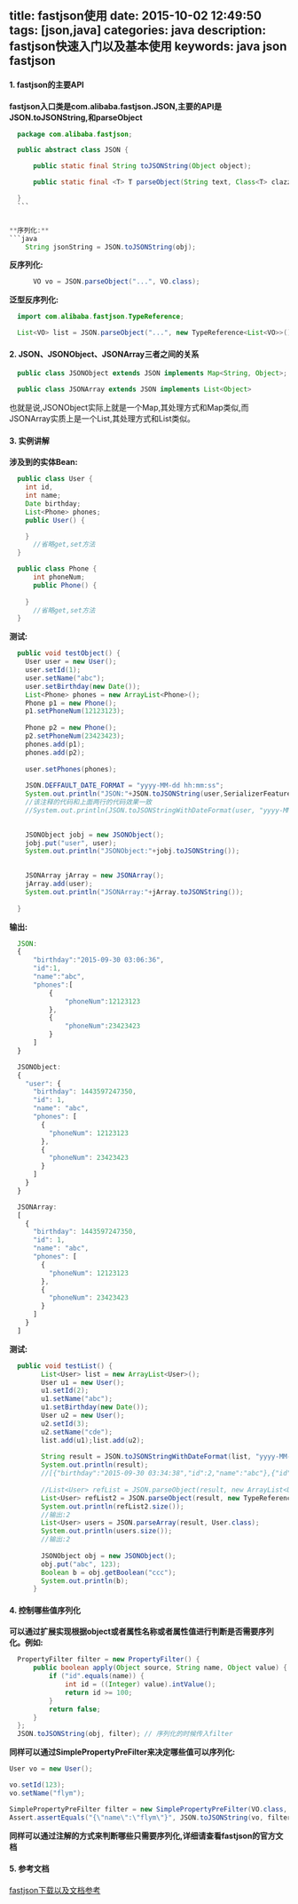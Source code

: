 title: fastjson使用
date: 2015-10-02 12:49:50
tags: [json,java]
categories: java
description: fastjson快速入门以及基本使用
keywords: java json fastjson
---

#### 1. fastjson的主要API

  **fastjson入口类是com.alibaba.fastjson.JSON,主要的API是JSON.toJSONString,和parseObject**

  ```java	
	package com.alibaba.fastjson;

	public abstract class JSON {

	    public static final String toJSONString(Object object);

	    public static final <T> T parseObject(String text, Class<T> clazz, Feature... features);

	}
	```
  

  **序列化:**
  ```java
      String jsonString = JSON.toJSONString(obj);
  ```

  **反序列化:**

  ```java
        VO vo = JSON.parseObject("...", VO.class);
  ```

  **泛型反序列化:**

  ```java  
	import com.alibaba.fastjson.TypeReference;

	List<VO> list = JSON.parseObject("...", new TypeReference<List<VO>>() {});
  ```

####  2. JSON、JSONObject、JSONArray三者之间的关系

  ```java
    public class JSONObject extends JSON implements Map<String, Object>;

    public class JSONArray extends JSON implements List<Object>
  ```
  也就是说,JSONObject实际上就是一个Map,其处理方式和Map类似,而JSONArray实质上是一个List,其处理方式和List类似。


####  3. 实例讲解

  **涉及到的实体Bean:**

  ```java 
    public class User {
      int id,
      int name;
      Date birthday;
      List<Phone> phones;
      public User() {

      }
    	//省略get,set方法
    }

    public class Phone {
	    int phoneNum;
	    public Phone() {
			
	  }
		//省略get,set方法
	}

  ```

  **测试:**

  ```java   
	public void testObject() {
	  User user = new User();
	  user.setId(1);
	  user.setName("abc");
	  user.setBirthday(new Date());
	  List<Phone> phones = new ArrayList<Phone>();
	  Phone p1 = new Phone();
	  p1.setPhoneNum(12123123);
			
	  Phone p2 = new Phone();
	  p2.setPhoneNum(23423423);
	  phones.add(p1);
	  phones.add(p2);
			
	  user.setPhones(phones);
			
	  JSON.DEFFAULT_DATE_FORMAT = "yyyy-MM-dd hh:mm:ss";
	  System.out.println("JSON:"+JSON.toJSONString(user,SerializerFeature.WriteDateUseDateFormat));
	  //该注释的代码和上面两行的代码效果一致
	  //System.out.println(JSON.toJSONStringWithDateFormat(user, "yyyy-MM-dd hh:mm:ss"));
			

	  JSONObject jobj = new JSONObject();
	  jobj.put("user", user);
	  System.out.println("JSONObject:"+jobj.toJSONString());
			

	  JSONArray jArray = new JSONArray();
	  jArray.add(user);
	  System.out.println("JSONArray:"+jArray.toJSONString());		
			
	}
  ```
  **输出:**

  ```javascript
	JSON:
	{
		"birthday":"2015-09-30 03:06:36",
		"id":1,
		"name":"abc",
		"phones":[
			{
				"phoneNum":12123123
			},
			{
				"phoneNum":23423423
			}
		]
	}

	JSONObject:
	{
	  "user": {
	    "birthday": 1443597247350,
	    "id": 1,
	    "name": "abc",
	    "phones": [
	      {
	        "phoneNum": 12123123
	      },
	      {
	        "phoneNum": 23423423
	      }
	    ]
	  }
	}

	JSONArray:
	[
	  {
	    "birthday": 1443597247350,
	    "id": 1,
	    "name": "abc",
	    "phones": [
	      {
	        "phoneNum": 12123123
	      },
	      {
	        "phoneNum": 23423423
	      }
	    ]
	  }
	]
  ```

  **测试:**

  ```java
	public void testList() {
		  List<User> list = new ArrayList<User>();
		  User u1 = new User();
		  u1.setId(2);
		  u1.setName("abc");
		  u1.setBirthday(new Date());
		  User u2 = new User();
		  u2.setId(3);
		  u2.setName("cde");
		  list.add(u1);list.add(u2);
			
		  String result = JSON.toJSONStringWithDateFormat(list, "yyyy-MM-dd hh:mm:ss");
		  System.out.println(result);
		  //[{"birthday":"2015-09-30 03:34:38","id":2,"name":"abc"},{"id":3,"name":"cde"}]
			
		  //List<User> refList = JSON.parseObject(result, new ArrayList<User>().getClass());和下面的代码效果一致
		  List<User> refList2 = JSON.parseObject(result, new TypeReference<List<User>>(){});
		  System.out.println(refList2.size());
		  //输出:2
		  List<User> users = JSON.parseArray(result, User.class);
		  System.out.println(users.size());
		  //输出:2
			
		  JSONObject obj = new JSONObject();
		  obj.put("abc", 123);
		  Boolean b = obj.getBoolean("ccc");
		  System.out.println(b);
		}
  ```

#### 4. 控制哪些值序列化

  **可以通过扩展实现根据object或者属性名称或者属性值进行判断是否需要序列化。例如:**

  ```java
	PropertyFilter filter = new PropertyFilter() {
		public boolean apply(Object source, String name, Object value) {
		    if ("id".equals(name)) {
		        int id = ((Integer) value).intValue();
		        return id >= 100;
		    }
		    return false;
		}
	};
	JSON.toJSONString(obj, filter); // 序列化的时候传入filter
  ```

  **同样可以通过SimplePropertyPreFilter来决定哪些值可以序列化:**

  ```java
  User vo = new User();

  vo.setId(123);
  vo.setName("flym");

  SimplePropertyPreFilter filter = new SimplePropertyPreFilter(VO.class, "name");
  Assert.assertEquals("{\"name\":\"flym\"}", JSON.toJSONString(vo, filter));

  ```

  **同样可以通过注解的方式来判断哪些只需要序列化,详细请查看fastjson的官方文档**

####  5. 参考文档
  [fastjson下载以及文档参考](https://github.com/alibaba/fastjson)